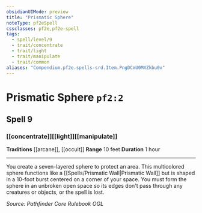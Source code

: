 ```yaml
---
obsidianUIMode: preview
title: "Prismatic Sphere"
noteType: pf2eSpell
cssclasses: pf2e,pf2e-spell
tags:
  - spell/level/9
  - trait/concentrate
  - trait/light
  - trait/manipulate
  - trait/common
aliases: "Compendium.pf2e.spells-srd.Item.PngDCmU0MXZkbu0v" 
---
```

# Prismatic Sphere  `pf2:2`  
## Spell 9
### [[concentrate]][[light]][[manipulate]]
**Traditions** [[arcane]], [[occult]]
**Range** 10 feet
**Duration** 1 hour
* * * 
You create a seven-layered sphere to protect an area. This multicolored sphere functions like a [[Spells/Prismatic Wall|Prismatic Wall]] but is shaped in a 10-foot burst centered on a corner of your space. You must form the sphere in an unbroken open space so its edges don't pass through any creatures or objects, or the spell is lost.

*Source: Pathfinder Core Rulebook*
*OGL*